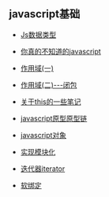 ## javascript基础

- [Js数据类型](https://github.com/IHongTaoI/study_everyday_note/blob/master/前端/javascript/基础/Js数据类型.md)

- [你真的不知道的javascript](https://github.com/IHongTaoI/study_everyday_note/blob/master/前端/javascript/基础/你真的不知道的javascript.md)

- [作用域(一)](https://github.com/IHongTaoI/study_everyday_note/blob/master/前端/javascript/基础/作用域(一).md)

- [作用域(二)---闭包](https://github.com/IHongTaoI/study_everyday_note/blob/master/前端/javascript/基础/作用域(二)---闭包.md)

- [关于this的一些笔记](https://github.com/IHongTaoI/study_everyday_note/blob/master/前端/javascript/基础/关于this的一些笔记.md)

- [javascript原型原型链](https://github.com/IHongTaoI/study_everyday_note/blob/master/前端/javascript/基础/javascript原型原型链.md)

- [javascript对象](https://github.com/IHongTaoI/study_everyday_note/blob/master/前端/javascript/基础/javascript对象.md)

- [实现模块化](https://github.com/IHongTaoI/study_everyday_note/blob/master/前端/javascript/基础/实现模块化.md)

- [迭代器iterator](https://github.com/IHongTaoI/study_everyday_note/blob/master/前端/javascript/基础/迭代器iterator.md)

- [软绑定](https://github.com/IHongTaoI/study_everyday_note/blob/master/前端/javascript/基础/软绑定.js)

